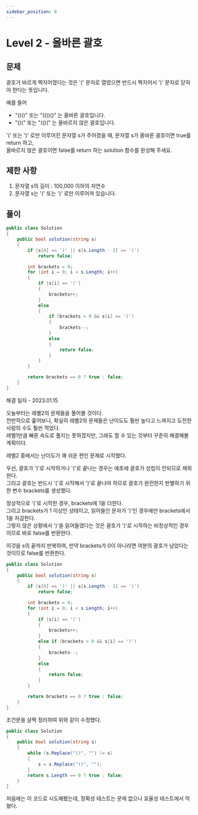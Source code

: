 ```yaml
---
sidebar_position: 0
---
```


# Level 2 - 올바른 괄호

## 문제

괄호가 바르게 짝지어졌다는 것은 '(' 문자로 열렸으면 반드시 짝지어서 ')' 문자로 닫혀야 한다는 뜻입니다. 

예를 들어 <br/>
* "()()" 또는 "(())()" 는 올바른 괄호입니다.
* "()(" 또는 "(()(" 는 올바르지 않은 괄호입니다.

'(' 또는 ')' 로만 이루어진 문자열 s가 주어졌을 때, 문자열 s가 올바른 괄호이면 true를 return 하고, <br/>
올바르지 않은 괄호이면 false를 return 하는 solution 함수를 완성해 주세요.

## 제한 사항

1. 문자열 s의 길이 : 100,000 이하의 자연수
2. 문자열 s는 '(' 또는 ')' 로만 이루어져 있습니다.

## 풀이

```c#
public class Solution
{
    public bool solution(string s)
    {
        if (s[0] == ')' || s[s.Length - 1] == '(')
            return false;

        int brackets = 0;
        for (int i = 0; i < s.Length; i++) 
        {
            if (s[i] == '(')
            {
                brackets++;
            }
            else  
            {
                if (brackets > 0 && s[i] == ')')
                {
                    brackets--;
                }
                else
                {
                    return false;
                }
            }
        }

        return brackets == 0 ? true : false;
    }
}
```

해결 일자 - 2023.01.15

오늘부터는 레벨2의 문제들을 풀어볼 것이다. <br/>
전반적으로 훑어보니, 확실히 레벨2의 문제들은 난이도도 훨씬 높다고 느껴지고 도전한 사람의 수도 훨씬 적었다.<br/>
레벨1만큼 빠른 속도로 풀지는 못하겠지만, 그래도 할 수 있는 것부터 꾸준히 해결해볼 계획이다.

레벨2 중에서는 난이도가 꽤 쉬운 편인 문제로 시작했다.<br/>

우선, 괄호가 ')'로 시작하거나 '('로 끝나는 경우는 애초에 괄호가 성립이 안되므로 제외한다.<br/>
그리고 괄호는 반드시 '('로 시작해서 ')'로 끝나야 하므로 괄호가 완전한지 판별하기 위한 변수 brackets를 생성했다.

정상적으로 '('로 시작한 경우, brackets에 1을 더한다.<br/>
그리고 brackets가 1 이상인 상태이고, 읽어들인 문자가 ')'인 경우에만 brackets에서 1을 차감한다.<br/>
그렇지 않은 상황에서 ')'을 읽어들였다는 것은 괄호가 ')'로 시작하는 비정상적인 경우이므로 바로 false를 반환한다.

이것을 s의 끝까지 반복하여, 만약 brackets가 0이 아니라면 여분의 괄호가 남았다는 것이므로 false를 반환한다.

```c#
public class Solution
{
    public bool solution(string s)
    {
        if (s[0] == ')' || s[s.Length - 1] == '(')
            return false;

        int brackets = 0;
        for (int i = 0; i < s.Length; i++) 
        {
            if (s[i] == '(')
            {
                brackets++;
            }
            else if (brackets > 0 && s[i] == ')')
            {
                brackets--;
            }
            else
            {
                return false;
            }
        }

        return brackets == 0 ? true : false;
    }
}
```

조건문을 살짝 정리하여 위와 같이 수정했다.

```c#
public class Solution
{
    public bool solution(string s)
    {
        while (s.Replace("()", "") != s)
        {
            s = s.Replace("()", "");
        }
        return s.Length == 0 ? true : false;
    }
}
```

처음에는 이 코드로 시도해봤는데, 정확성 테스트는 문제 없으나 효율성 테스트에서 막혔다.